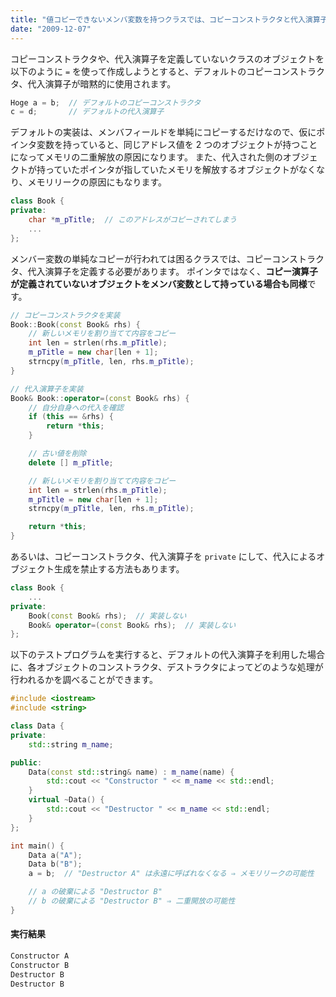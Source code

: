 ```yaml
---
title: "値コピーできないメンバ変数を持つクラスでは、コピーコンストラクタと代入演算子をオーバーロードする"
date: "2009-12-07"
---
```


コピーコンストラクタや、代入演算子を定義していないクラスのオブジェクトを以下のように `=` を使って作成しようとすると、デフォルトのコピーコンストラクタ、代入演算子が暗黙的に使用されます。

~~~ cpp
Hoge a = b;  // デフォルトのコピーコンストラクタ
c = d;       // デフォルトの代入演算子
~~~

デフォルトの実装は、メンバフィールドを単純にコピーするだけなので、仮にポインタ変数を持っていると、同じアドレス値を 2 つのオブジェクトが持つことになってメモリの二重解放の原因になります。
また、代入された側のオブジェクトが持っていたポインタが指していたメモリを解放するオブジェクトがなくなり、メモリリークの原因にもなります。

~~~ cpp
class Book {
private:
    char *m_pTitle;  // このアドレスがコピーされてしまう
    ...
};
~~~

メンバー変数の単純なコピーが行われては困るクラスでは、コピーコンストラクタ、代入演算子を定義する必要があります。
ポインタではなく、**コピー演算子が定義されていないオブジェクトをメンバ変数として持っている場合も同様**です。

~~~ cpp
// コピーコンストラクタを実装
Book::Book(const Book& rhs) {
    // 新しいメモリを割り当てて内容をコピー
    int len = strlen(rhs.m_pTitle);
    m_pTitle = new char[len + 1];
    strncpy(m_pTitle, len, rhs.m_pTitle);
}

// 代入演算子を実装
Book& Book::operator=(const Book& rhs) {
    // 自分自身への代入を確認
    if (this == &rhs) {
        return *this;
    }

    // 古い値を削除
    delete [] m_pTitle;

    // 新しいメモリを割り当てて内容をコピー
    int len = strlen(rhs.m_pTitle);
    m_pTitle = new char[len + 1];
    strncpy(m_pTitle, len, rhs.m_pTitle);

    return *this;
}
~~~

あるいは、コピーコンストラクタ、代入演算子を `private` にして、代入によるオブジェクト生成を禁止する方法もあります。

~~~ cpp
class Book {
    ...
private:
    Book(const Book& rhs);  // 実装しない
    Book& operator=(const Book& rhs);  // 実装しない
};
~~~

以下のテストプログラムを実行すると、デフォルトの代入演算子を利用した場合に、各オブジェクトのコンストラクタ、デストラクタによってどのような処理が行われるかを調べることができます。

~~~ cpp
#include <iostream>
#include <string>

class Data {
private:
    std::string m_name;

public:
    Data(const std::string& name) : m_name(name) {
        std::cout << "Constructor " << m_name << std::endl;
    }
    virtual ~Data() {
        std::cout << "Destructor " << m_name << std::endl;
    }
};

int main() {
    Data a("A");
    Data b("B");
    a = b;  // "Destructor A" は永遠に呼ばれなくなる ⇒ メモリリークの可能性

    // a の破棄による "Destructor B"
    // b の破棄による "Destructor B" ⇒ 二重開放の可能性
}
~~~

#### 実行結果

~~~ cpp
Constructor A
Constructor B
Destructor B
Destructor B
~~~

